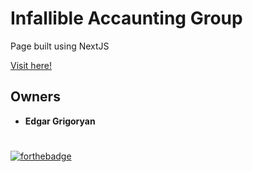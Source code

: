 # Infallible Accaunting Group

Page built using NextJS

<a href="https://www.infallibleaccgroup.com/">Visit here!</a>

## Owners
- **Edgar Grigoryan** 

#
[![forthebadge](https://forthebadge.com/images/badges/made-with-javascript.svg)](https://forthebadge.com)
